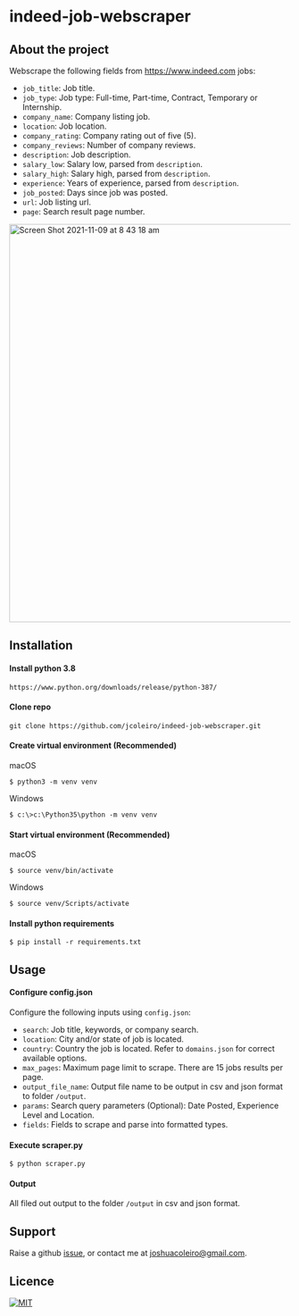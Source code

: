 # indeed-job-webscraper

About the project
--
Webscrape the following fields from https://www.indeed.com jobs:

- `job_title`: Job title.
- `job_type`: Job type: Full-time, Part-time, Contract, Temporary or Internship.
- `company_name`: Company listing job.
- `location`: Job location.
- `company_rating`: Company rating out of five (5).
- `company_reviews`: Number of company reviews.
- `description`: Job description.
- `salary_low`:  Salary low, parsed from `description`.
- `salary_high`: Salary high, parsed from `description`.
- `experience`: Years of experience, parsed from `description`.
- `job_posted`: Days since job was posted.
- `url`: Job listing url.
- `page`: Search result page number.


<img width="713" alt="Screen Shot 2021-11-09 at 8 43 18 am" src="https://user-images.githubusercontent.com/61095925/140824583-d20fc240-3c0d-442c-abc5-86df7ea0e766.png">

Installation
--

#### Install python 3.8 ####
    https://www.python.org/downloads/release/python-387/

#### Clone repo ####

    git clone https://github.com/jcoleiro/indeed-job-webscraper.git

#### Create virtual environment (Recommended) ####

macOS

    $ python3 -m venv venv

Windows

    $ c:\>c:\Python35\python -m venv venv

#### Start virtual environment (Recommended) ####

macOS

    $ source venv/bin/activate

Windows

    $ source venv/Scripts/activate

#### Install python requirements ####

    $ pip install -r requirements.txt

Usage
--

#### Configure config.json ####

Configure the following inputs using `config.json`:
- `search`: Job title, keywords, or company search.
- `location`: City and/or state of job is located.
- `country`: Country the job is located. Refer to `domains.json` for correct available options.
- `max_pages`:  Maximum page limit to scrape. There are 15 jobs results per page.
- `output_file_name`: Output file name to be output in csv and json format to folder `/output`.
- `params`: Search query parameters (Optional): Date Posted, Experience Level and Location.
- `fields`: Fields to scrape and parse into formatted types.

#### Execute scraper.py ####

    $ python scraper.py

#### Output ####

All filed out output to the folder `/output` in csv and json format.

Support
--

Raise a github [issue](https://github.com/jcoleiro/indeed-job-webscraper/issues), or contact me at joshuacoleiro@gmail.com.

Licence
--
[![MIT](https://github.com/jcoleiro/indeed-job-webscraper/blob/master/LICENSE)](LICENSE)
